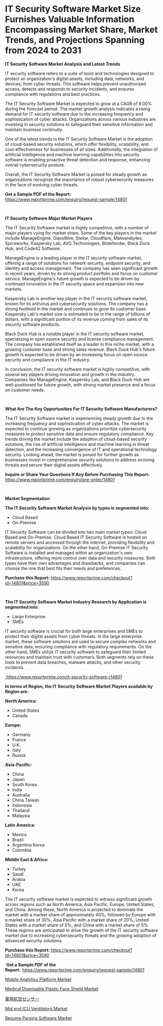 <p><h1>IT Security Software Market Size Furnishes Valuable Information Encompassing Market Share, Market Trends, and Projections Spanning from 2024 to 2031</h1></p><p><strong>IT Security Software Market Analysis and Latest Trends</strong></p>
<p><p>IT security software refers to a suite of tools and technologies designed to protect an organization's digital assets, including data, networks, and devices, from cyber threats. This software helps prevent unauthorized access, detects and responds to security incidents, and ensures compliance with regulations and best practices.</p><p>The IT Security Software Market is expected to grow at a CAGR of 8.00% during the forecast period. The market growth analysis indicates a rising demand for IT security software due to the increasing frequency and sophistication of cyber attacks. Organizations across various industries are investing in security solutions to safeguard their sensitive information and maintain business continuity.</p><p>One of the latest trends in the IT Security Software Market is the adoption of cloud-based security solutions, which offer flexibility, scalability, and cost-effectiveness for businesses of all sizes. Additionally, the integration of artificial intelligence and machine learning capabilities into security software is enabling proactive threat detection and response, enhancing overall cybersecurity posture.</p><p>Overall, the IT Security Software Market is poised for steady growth as organizations recognize the importance of robust cybersecurity measures in the face of evolving cyber threats.</p></p>
<p><strong>Get a Sample PDF of the Report:&nbsp;</strong> <a href="https://www.reportprime.com/enquiry/request-sample/14801">https://www.reportprime.com/enquiry/request-sample/14801</a></p>
<p>&nbsp;</p>
<p><strong>IT Security Software Major Market Players</strong></p>
<p><p>The IT Security Software market is highly competitive, with a number of major players vying for market share. Some of the key players in the market include ManageEngine, GlassWire, Stellar, Cloudflare, Malwarebytes, Spiceworks, Kaspersky Lab, AVG Technologies, Bitdefender, Black Duck Hub, and Code42 Software.</p><p>ManageEngine is a leading player in the IT security software market, offering a range of solutions for network security, endpoint security, and identity and access management. The company has seen significant growth in recent years, driven by its strong product portfolio and focus on customer service. ManageEngine's future growth is expected to be driven by continued innovation in the IT security space and expansion into new markets.</p><p>Kaspersky Lab is another key player in the IT security software market, known for its antivirus and cybersecurity solutions. The company has a strong foothold in the market and continues to grow its customer base. Kaspersky Lab's market size is estimated to be in the range of billions of dollars, with a significant portion of its revenue coming from sales of its security software products.</p><p>Black Duck Hub is a notable player in the IT security software market, specializing in open source security and license compliance management. The company has established itself as a leader in this niche market, with a growing customer base and strong sales revenue. Black Duck Hub's future growth is expected to be driven by an increasing focus on open source security and compliance in the IT industry.</p><p>In conclusion, the IT security software market is highly competitive, with several key players driving innovation and growth in the industry. Companies like ManageEngine, Kaspersky Lab, and Black Duck Hub are well-positioned for future growth, with strong market presence and a focus on customer needs.</p></p>
<p>&nbsp;</p>
<p><strong>What Are The Key Opportunities For IT Security Software Manufacturers?</strong></p>
<p><p>The IT Security Software market is experiencing steady growth due to the increasing frequency and sophistication of cyber attacks. The market is expected to continue growing as organizations prioritize cybersecurity measures to protect sensitive data and ensure regulatory compliance. Key trends driving the market include the adoption of cloud-based security solutions, the rise of artificial intelligence and machine learning in threat detection, and the increasing convergence of IT and operational technology security. Looking ahead, the market is poised for further growth as businesses invest in comprehensive security solutions to address evolving threats and secure their digital assets effectively.</p></p>
<p><strong>Inquire or Share Your Questions If Any Before Purchasing This Report:</strong> <a href="https://www.reportprime.com/enquiry/pre-order/14801">https://www.reportprime.com/enquiry/pre-order/14801</a></p>
<p>&nbsp;</p>
<p><strong>Market Segmentation</strong></p>
<p><strong>The IT Security Software Market Analysis by types is segmented into:</strong></p>
<p><ul><li>Cloud Based</li><li>On-Premise</li></ul></p>
<p><p>IT Security Software can be divided into two main market types: Cloud Based and On-Premise. Cloud Based IT Security Software is hosted on remote servers and accessed through the internet, providing flexibility and scalability for organizations. On the other hand, On-Premise IT Security Software is installed and managed within an organization's own infrastructure, offering more control over data and security measures. Both types have their own advantages and drawbacks, and companies can choose the one that best fits their needs and preferences.</p></p>
<p><strong>Purchase this Report:&nbsp;</strong><a href="https://www.reportprime.com/checkout?id=14801&price=3590">https://www.reportprime.com/checkout?id=14801&price=3590</a></p>
<p>&nbsp;</p>
<p><strong>The IT Security Software Market Industry Research by Application is segmented into:</strong></p>
<p><ul><li>Large Enterprise</li><li>SMEs</li></ul></p>
<p><p>IT security software is crucial for both large enterprises and SMEs to protect their digital assets from cyber threats. In the large enterprise market, these software solutions are used to secure complex networks and sensitive data, ensuring compliance with regulatory requirements. On the other hand, SMEs utilize IT security software to safeguard their limited resources and maintain trust with customers. Both segments rely on these tools to prevent data breaches, malware attacks, and other security incidents.</p></p>
<p><a href="https://www.reportprime.com/it-security-software-r14801">&nbsp;https://www.reportprime.com/it-security-software-r14801</a></p>
<p><strong>In terms of Region, the IT Security Software Market Players available by Region are:</strong></p>
<p>
    <p> <strong> North America: </strong>
        <ul>
            <li>United States</li>
            <li>Canada</li>
        </ul>
        </p> 
    <p> <strong> Europe: </strong>
        <ul>
            <li>Germany</li>
            <li>France</li>
            <li>U.K.</li>
            <li>Italy</li>
            <li>Russia</li>
        </ul>
        </p> 
    <p> <strong> Asia-Pacific: </strong>
        <ul>
            <li>China</li>
            <li>Japan</li>
            <li>South Korea</li>
            <li>India</li>
            <li>Australia</li>
            <li>China Taiwan</li>
            <li>Indonesia</li>
            <li>Thailand</li>
            <li>Malaysia</li>
        </ul>
        </p> 
    <p> <strong> Latin America: </strong>
        <ul>
            <li>Mexico</li>
            <li>Brazil</li>
            <li>Argentina Korea</li>
            <li>Colombia</li>
        </ul>
        </p> 
    <p> <strong> Middle East & Africa: </strong>
        <ul>
            <li>Turkey</li>
            <li>Saudi</li>
            <li>Arabia</li>
            <li>UAE</li>
            <li>Korea</li>
        </ul>
    </p>
    </p>
<p><p>The IT security software market is expected to witness significant growth across regions such as North America, Asia Pacific, Europe, United States, and China. Among these, North America is projected to dominate the market with a market share of approximately 40%, followed by Europe with a market share of 30%, Asia Pacific with a market share of 20%, United States with a market share of 5%, and China with a market share of 5%. These regions are anticipated to drive the growth of the IT security software market due to increasing cybersecurity threats and the growing adoption of advanced security solutions.</p></p>
<p><strong>Purchase this Report: </strong><a href="https://www.reportprime.com/checkout?id=14801&price=3590">https://www.reportprime.com/checkout?id=14801&price=3590</a></p>
<p>&nbsp;<strong>Get a Sample PDF of the Report:&nbsp;&nbsp;</strong><a href="https://www.reportprime.com/enquiry/request-sample/14801">https://www.reportprime.com/enquiry/request-sample/14801</a></p>
<p><strong></strong></p>
<p><p><a href="https://github.com/vimar16th/Market-Research-Report-List-6/blob/main/mobile-analytics-platform-market.md">Mobile Analytics Platform Market</a></p><p><a href="https://medium.com/@veroniceroa846/analyzing-medical-disposable-plastic-face-shield-market-dynamics-and-growth-drivers-and-forecasted-5cfc0dee8014">Medical Disposable Plastic Face Shield Market</a></p><p><a href="https://github.com/zjkmgcs938405/Market-Research-Report-List-4/blob/main/611575187068.md">軍用航空センサー</a></p><p><a href="https://medium.com/@luke.russell779/global-mid-end-icu-ventilators-market-focus-on-product-type-invasive-ventilation-non-invasive-91efe474e78d">Mid end ICU Ventilators Market</a></p><p><a href="https://github.com/luckyshygirl/Market-Research-Report-List-6/blob/main/resume-parsing-software-market.md">Resume Parsing Software Market</a></p></p>